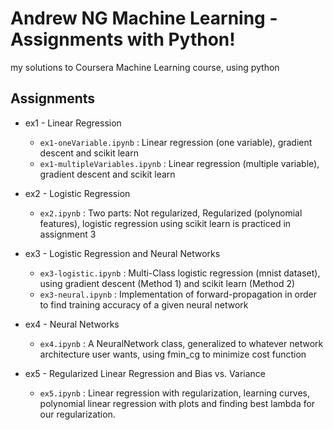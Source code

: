 # Andrew NG Machine Learning - Assignments with Python!
my solutions to Coursera Machine Learning course, using python

## Assignments

* ex1 - Linear Regression
  * `ex1-oneVariable.ipynb` : Linear regression (one variable), gradient descent and scikit learn
  * `ex1-multipleVariables.ipynb` : Linear regression (multiple variable), gradient descent and scikit learn

* ex2 - Logistic Regression
  * `ex2.ipynb` : Two parts: Not regularized, Regularized (polynomial features), logistic regression using scikit learn is practiced in assignment 3

* ex3 - Logistic Regression and Neural Networks
  * `ex3-logistic.ipynb` : Multi-Class logistic regression (mnist dataset), using gradient descent (Method 1) and scikit learn (Method 2)
  * `ex3-neural.ipynb` : Implementation of forward-propagation in order to find training accuracy of a given neural network

* ex4 - Neural Networks
  * `ex4.ipynb` : A NeuralNetwork class, generalized to whatever network architecture user wants, using fmin_cg to minimize cost function

* ex5 - Regularized Linear Regression and Bias vs. Variance
  * `ex5.ipynb` : Linear regression with regularization, learning curves, polynomial linear regression with plots and finding best lambda for our regularization.
